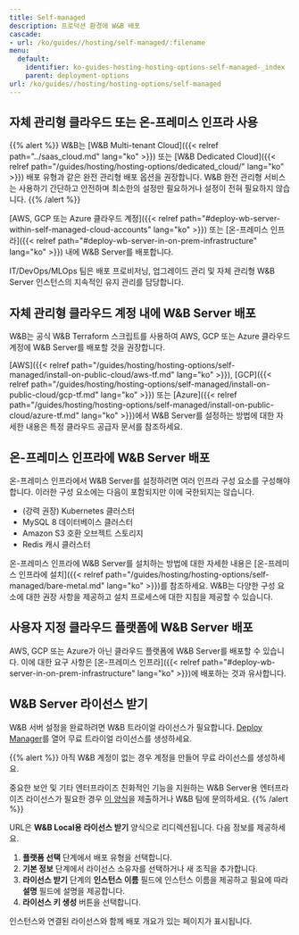 ```yaml
---
title: Self-managed
description: 프로덕션 환경에 W&B 배포
cascade:
- url: /ko/guides//hosting/self-managed/:filename
menu:
  default:
    identifier: ko-guides-hosting-hosting-options-self-managed-_index
    parent: deployment-options
url: /ko/guides//hosting/hosting-options/self-managed
---
```


## 자체 관리형 클라우드 또는 온-프레미스 인프라 사용

{{% alert %}}
W&B는 [W&B Multi-tenant Cloud]({{< relref path="../saas_cloud.md" lang="ko" >}}) 또는 [W&B Dedicated Cloud]({{< relref path="/guides/hosting/hosting-options/dedicated_cloud/" lang="ko" >}}) 배포 유형과 같은 완전 관리형 배포 옵션을 권장합니다. W&B 완전 관리형 서비스는 사용하기 간단하고 안전하며 최소한의 설정만 필요하거나 설정이 전혀 필요하지 않습니다.
{{% /alert %}}

[AWS, GCP 또는 Azure 클라우드 계정]({{< relref path="#deploy-wb-server-within-self-managed-cloud-accounts" lang="ko" >}}) 또는 [온-프레미스 인프라]({{< relref path="#deploy-wb-server-in-on-prem-infrastructure" lang="ko" >}}) 내에 W&B Server를 배포합니다.

IT/DevOps/MLOps 팀은 배포 프로비저닝, 업그레이드 관리 및 자체 관리형 W&B Server 인스턴스의 지속적인 유지 관리를 담당합니다.

## 자체 관리형 클라우드 계정 내에 W&B Server 배포

W&B는 공식 W&B Terraform 스크립트를 사용하여 AWS, GCP 또는 Azure 클라우드 계정에 W&B Server를 배포할 것을 권장합니다.

[AWS]({{< relref path="/guides/hosting/hosting-options/self-managed/install-on-public-cloud/aws-tf.md" lang="ko" >}}), [GCP]({{< relref path="/guides/hosting/hosting-options/self-managed/install-on-public-cloud/gcp-tf.md" lang="ko" >}}) 또는 [Azure]({{< relref path="/guides/hosting/hosting-options/self-managed/install-on-public-cloud/azure-tf.md" lang="ko" >}})에서 W&B Server를 설정하는 방법에 대한 자세한 내용은 특정 클라우드 공급자 문서를 참조하세요.

## 온-프레미스 인프라에 W&B Server 배포

온-프레미스 인프라에서 W&B Server를 설정하려면 여러 인프라 구성 요소를 구성해야 합니다. 이러한 구성 요소에는 다음이 포함되지만 이에 국한되지는 않습니다.

- (강력 권장) Kubernetes 클러스터
- MySQL 8 데이터베이스 클러스터
- Amazon S3 호환 오브젝트 스토리지
- Redis 캐시 클러스터

온-프레미스 인프라에 W&B Server를 설치하는 방법에 대한 자세한 내용은 [온-프레미스 인프라에 설치]({{< relref path="/guides/hosting/hosting-options/self-managed/bare-metal.md" lang="ko" >}})를 참조하세요. W&B는 다양한 구성 요소에 대한 권장 사항을 제공하고 설치 프로세스에 대한 지침을 제공할 수 있습니다.

## 사용자 지정 클라우드 플랫폼에 W&B Server 배포

AWS, GCP 또는 Azure가 아닌 클라우드 플랫폼에 W&B Server를 배포할 수 있습니다. 이에 대한 요구 사항은 [온-프레미스 인프라]({{< relref path="#deploy-wb-server-in-on-prem-infrastructure" lang="ko" >}})에 배포하는 것과 유사합니다.

## W&B Server 라이선스 받기

W&B 서버 설정을 완료하려면 W&B 트라이얼 라이선스가 필요합니다. [Deploy Manager](https://deploy.wandb.ai/deploy)를 열어 무료 트라이얼 라이선스를 생성하세요.

{{% alert %}}
아직 W&B 계정이 없는 경우 계정을 만들어 무료 라이선스를 생성하세요.

중요한 보안 및 기타 엔터프라이즈 친화적인 기능을 지원하는 W&B Server용 엔터프라이즈 라이선스가 필요한 경우 [이 양식](https://wandb.ai/site/for-enterprise/self-hosted-trial)을 제출하거나 W&B 팀에 문의하세요.
{{% /alert %}}

URL은 **W&B Local용 라이선스 받기** 양식으로 리디렉션됩니다. 다음 정보를 제공하세요.

1. **플랫폼 선택** 단계에서 배포 유형을 선택합니다.
2. **기본 정보** 단계에서 라이선스 소유자를 선택하거나 새 조직을 추가합니다.
3. **라이선스 받기** 단계의 **인스턴스 이름** 필드에 인스턴스 이름을 제공하고 필요에 따라 **설명** 필드에 설명을 제공합니다.
4. **라이선스 키 생성** 버튼을 선택합니다.

인스턴스와 연결된 라이선스와 함께 배포 개요가 있는 페이지가 표시됩니다.
